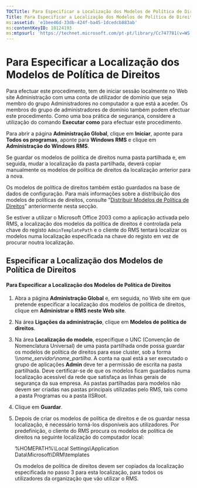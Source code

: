 ```yaml
---
TOCTitle: Para Especificar a Localização dos Modelos de Política de Direitos
Title: Para Especificar a Localização dos Modelos de Política de Direitos
ms:assetid: 'e1bee46d-33db-424f-ba45-1dcedcb883ab'
ms:contentKeyID: 18124193
ms:mtpsurl: 'https://technet.microsoft.com/pt-pt/library/Cc747781(v=WS.10)'
---
```


Para Especificar a Localização dos Modelos de Política de Direitos
==================================================================

Para efectuar este procedimento, tem de iniciar sessão localmente no Web site Administração com uma conta de utilizador de domínio que seja membro do grupo Administradores no computador a que está a aceder. Os membros do grupo de administradores de domínio também podem efectuar este procedimento. Como uma boa prática de segurança, considere a utilização do comando **Executar como** para efectuar este procedimento.

Para abrir a página **Administração Global**, clique em **Iniciar**, aponte para **Todos os programas**, aponte para **Windows RMS** e clique em **Administração do Windows RMS**.

Se guardar os modelos de política de direitos numa pasta partilhada e, em seguida, mudar a localização da pasta partilhada, deverá copiar manualmente os modelos de política de direitos da localização anterior para a nova.

Os modelos de política de direitos também estão guardados na base de dados de configuração. Para mais informações sobre a distribuição dos modelos de políticas de direitos, consulte "[Distribuir Modelos de Política de Direitos](https://technet.microsoft.com/ae6fa26f-d744-4ac9-9eb1-728ffab87bfe)" anteriormente nesta secção.

Se estiver a utilizar o Microsoft Office 2003 como a aplicação activada pelo RMS, a localização dos modelos da política de direitos é controlada pela chave do registo `AdminTemplatePath` e o cliente do RMS tentará localizar os modelos numa localização especificada na chave do registo em vez de procurar noutra localização.

Especificar a Localização dos Modelos de Política de Direitos
-------------------------------------------------------------

#### Para Especificar a Localização dos Modelos de Política de Direitos

1.  Abra a página **Administração Global** e, em seguida, no Web site em que pretende especificar a localização dos modelos de política de direitos, clique em **Administrar o RMS neste Web site**.

2.  Na área **Ligações da administração**, clique em **Modelos de política de direitos**.

3.  Na área **Localização do modelo**, especifique o UNC (Convenção de Nomenclatura Universal) de uma pasta partilhada onde possa guardar os modelos de política de direitos para esse cluster, sob a forma \\\\*nome\_servidor*\\*nome\_partilha*. A conta na qual está a ser executado o grupo de aplicações **Admin** deve ter a permissão de escrita na pasta partilhada. Deve certificar-se de que os modelos ficam guardados numa localização acessível da rede que satisfaça as linhas gerais de segurança da sua empresa. As pastas partilhadas para modelos não devem ser criadas nas pastas principais utilizadas pelo RMS, tais como a pasta Programas ou a pasta IISRoot.

4.  Clique em **Guardar**.

5.  Depois de criar os modelos de política de direitos e de os guardar nessa localização, é necessário torná-los disponíveis aos utilizadores. Por predefinição, o cliente do RMS procura os modelos de política de direitos na seguinte localização do computador local:

    %HOMEPATH%\\Local Settings\\Application Data\\Microsoft\\DRM\\templates

    Os modelos de política de direitos devem ser copiados da localização especificada no passo 3 para esta localização, para todos os utilizadores da organização que vão utilizar o RMS.
